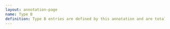 ```yaml
---
layout: annotation-page
name: Type B
definition: Type B entries are defined by this annotation and are totally different from Type A entries.  
---
```


